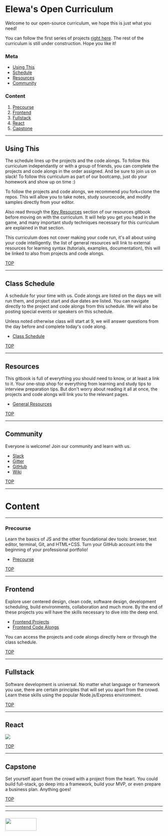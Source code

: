 # Elewa's Open Curriculum

Welcome to our open-source curriculum, we hope this is just what you need! 

You can follow the first series of projects [right here](https://elewa-academy.github.io/Fundamentals).  The rest of the curriculum is still under construction.   Hope you like it! 

### Meta
* [Using This](#using-this) 
* [Schedule](#class-schedule)
* [Resources](#resources)
* [Community](#community)

### Content
1. [Precourse](#precourse) 
2. [Frontend](#frontend)
3. [Fullstack](#fullstack)
4. [React](#react)
5. [Capstone](#capstone)

---

## Using This

The schedule lines up the projects and the code alongs. To follow this curriculum independantly or with a group of friends, you can complete the projects and code alongs in the order assigned.  And be sure to join us on slack!  To follow this curriculum as part of our bootcamp, just do your homework and show up on time :)

To follow the projects and code alongs, we recommend you fork+clone the repos.  This will allow you to take notes, study sourcecode, and modify samples directly from your editor.

Also read through the [Key Resources](https://elewa-academy.github.io/General-Resources/key-resources/) section of our resources gitbook before moving on with the curriculum.  It will help you get you head in the game, and many important study techniques necessary for this curriculum are explained in that section.

This curriculum does not cover making your code run, it's all about using your code intelligently. the list of general resources will link to external resources for learning syntax (tutorials, examples, documentation), this will be linked to also from projects and code alongs.

[TOP](#elewas-open-curriculum)

---


## Class Schedule

A schedule for your time with us. Code alongs are listed on the days we will run them, and project start and due dates are listed. You can navigate directly to the project and code alongs from this schedule.  We will also be posting special events or speakers on this schedule.  

Unless noted otherwise class will start at 9, we will answer questions from the day before and complete today's code along.  

* [Class Schedule](https://elewa-academy.github.io/April-2018)

[TOP](#elewas-open-curriculum)

---


## Resources

This gitbook is full of everything you should need to know, or at least a link to it.  Your one-stop shop for everything from learning and study tips to interview preparation tips.  But don't worry about reading it all at once, the projects and code alongs will link you to the relevant pages. 

* [General Resources](https://elewa-academy.github.io/General-Resources) 

[TOP](#elewas-open-curriculum)


---
## Community

Everyone is welcome!  Join our community and learn with us.  
* [Slack](https://join.slack.com/t/elewa-academy/shared_invite/enQtMjk4OTA3OTM1NjIwLTA2ZmQ0NDVhNjQxZWM2NjNhNmMyNmVhZGNhZmJmZTY1OWQ4Nzc0ZTkzZGE3NjdiYTYwYThlNzI3YTg2NGM5MGM)
* [Gitter](https://gitter.im/elewa-academy/Lobby)
* [GitHub](https://github.com/elewa-academy)
* [Wiki](https://github.com/elewa-academy/elewa-academy.github.io/wiki)

[TOP](#elewas-open-curriculum)

---
# Content
---

### Precourse

Learn the basics of JS and the other foundational dev tools: browser, text editor, terminal, Git, and HTML+CSS.  Turn your GitHub account into the beginning of your professional portfolio!

* [Precourse](https://elewa-academy.github.io/April-Precourse)

[TOP](#elewas-open-curriculum)

---

## Frontend

Explore user centered design, clean code, software design, development scheduling, build environments, collaboration and much more. By the end of these projects you will have the skills necessary to dive into the deep end.  

* [Frontend Projects](https://elewa-academy.github.io/Frontend-Projects) 
* [Frontend Code Alongs](https://elewa-academy.github.io/Frontend-Code-Alongs)

You can access the projects and code alongs directly here or through the class schedule.

[TOP](#elewas-open-curriculum)

---

## Fullstack

Software development is universal.  No matter what language or framework you use, there are certain principles that will set you apart from the crowd.  Learn these skills using the popular Node.js/Express environment.



[TOP](#elewas-open-curriculum)

---

## React

![](https://blogcdn1.secureserver.net/wp-content/uploads/2016/04/reactjs-meme-e1460585930658.png)

[TOP](#elewas-open-curriculum)

---

## Capstone


Set yourself apart from the crowd with a project from the heart.  You could build full-stack, go deep into a framework, build your MVP, or even prepare a business plan.  Anything goes!

[TOP](#elewas-open-curriculum)



___
___
### <a href="http://elewa.education/blog" target="_blank"><img src="https://user-images.githubusercontent.com/18554853/34921062-506450ae-f97d-11e7-875f-6feeb26ad72d.png" width="100" height="40"/></a>
